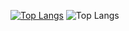 [![Top Langs](https://github-readme-stats.vercel.app/api/top-langs/?username=CheckLabel&show_icons=true&theme=highcontrast)](https://github.com/CheckLabel/)
![Top Langs](https://github-readme-stats.vercel.app/api/top-langs/?username=seos-ink&layout=compact&theme=aura)

